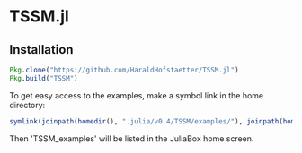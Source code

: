 # TSSM.jl
## Installation
```julia
Pkg.clone("https://github.com/HaraldHofstaetter/TSSM.jl")
Pkg.build("TSSM")
```
To get easy access to the examples, make a symbol link in the home directory:
```julia
symlink(joinpath(homedir(), ".julia/v0.4/TSSM/examples/"), joinpath(homedir(), "TSSM_examples"))
```
Then 'TSSM_examples' will be listed in the JuliaBox home screen.
